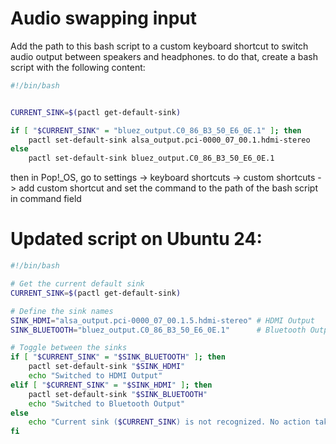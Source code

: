 # Audio swapping input

Add the path to this bash script to a custom keyboard shortcut to switch audio output between speakers and headphones.
to do that, create a bash script with the following content:

```bash
#!/bin/bash


CURRENT_SINK=$(pactl get-default-sink)

if [ "$CURRENT_SINK" = "bluez_output.C0_86_B3_50_E6_0E.1" ]; then
    pactl set-default-sink alsa_output.pci-0000_07_00.1.hdmi-stereo
else
    pactl set-default-sink bluez_output.C0_86_B3_50_E6_0E.1
```

then in Pop!_OS, go to settings -> keyboard shortcuts -> custom shortcuts -> add custom shortcut
and set the command to the path of the bash script in command field


# Updated script on Ubuntu 24:

```bash
#!/bin/bash

# Get the current default sink
CURRENT_SINK=$(pactl get-default-sink)

# Define the sink names
SINK_HDMI="alsa_output.pci-0000_07_00.1.5.hdmi-stereo" # HDMI Output
SINK_BLUETOOTH="bluez_output.C0_86_B3_50_E6_0E.1"      # Bluetooth Output (Shokz)

# Toggle between the sinks
if [ "$CURRENT_SINK" = "$SINK_BLUETOOTH" ]; then
    pactl set-default-sink "$SINK_HDMI"
    echo "Switched to HDMI Output"
elif [ "$CURRENT_SINK" = "$SINK_HDMI" ]; then
    pactl set-default-sink "$SINK_BLUETOOTH"
    echo "Switched to Bluetooth Output"
else
    echo "Current sink ($CURRENT_SINK) is not recognized. No action taken."
fi

```
